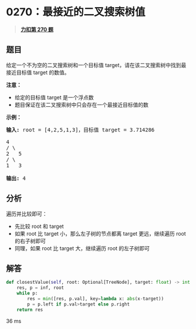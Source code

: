 # 0270：最接近的二叉搜索树值


> <u>**[力扣第 270 题](https://leetcode.cn/problems/closest-binary-search-tree-value/)**</u>

## 题目

<p>给定一个不为空的二叉搜索树和一个目标值 target，请在该二叉搜索树中找到最接近目标值 target 的数值。</p>

<p><strong>注意：</strong></p>

<ul>
<li>给定的目标值 target 是一个浮点数</li>
<li>题目保证在该二叉搜索树中只会存在一个最接近目标值的数</li>
</ul>

<p><strong>示例：</strong></p>

<pre><strong>输入:</strong> root = [4,2,5,1,3]，目标值 target = 3.714286

4
/ \
2   5
/ \
1   3

<strong>输出:</strong> 4
</pre>


## 分析

遍历并比较即可：
- 先比较 root 和 target
- 如果 root 比 target 小，那么左子树的节点都离 target 更远，继续遍历 root 的右子树即可
- 同理，如果 root 比 target 大，继续遍历 root 的左子树即可


## 解答

```python
def closestValue(self, root: Optional[TreeNode], target: float) -> int:
    res, p = inf, root
    while p:
        res = min([res, p.val], key=lambda x: abs(x-target))
        p = p.left if p.val>target else p.right
    return res
```
36 ms

